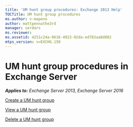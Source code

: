 ```yaml
---
title: 'UM hunt group procedures: Exchange 2013 Help'
TOCTitle: UM hunt group procedures
ms.author: v-mapenn
author: mattpennathe3rd
manager: serdars
ms.reviewer: 
ms.assetid: 4251c24a-9616-4923-92da-ed783aa8d802
mtps_version: v=EXCHG.150
---
```


# UM hunt group procedures in Exchange Server

_**Applies to:** Exchange Server 2013, Exchange Server 2016_

[Create a UM hunt group](create-um-hunt-group-exchange-2013-help.md)

[View a UM hunt group](view-um-hunt-group-exchange-2013-help.md)

[Delete a UM hunt group](delete-um-hunt-group-exchange-2013-help.md)
